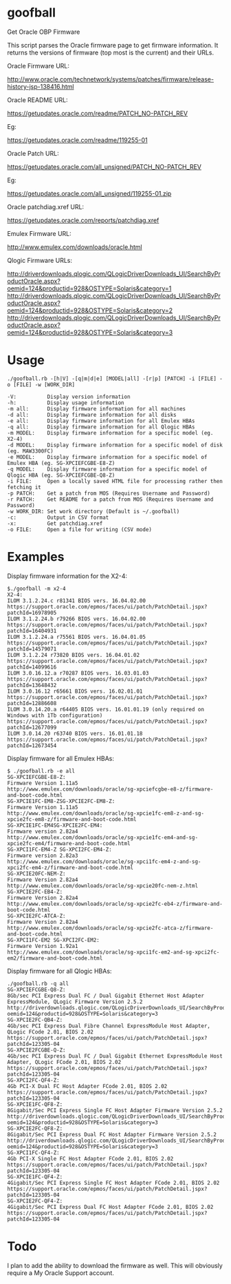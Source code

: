 goofball
========

Get Oracle OBP Firmware 

This script parses the Oracle firmware page to get firmware information.
It returns the versions of firmware (top most is the current) and their
URLs.

Oracle Firmware URL:

http://www.oracle.com/technetwork/systems/patches/firmware/release-history-jsp-138416.html

Oracle README URL:

https://getupdates.oracle.com/readme/PATCH_NO-PATCH_REV

Eg:

https://getupdates.oracle.com/readme/119255-01

Oracle Patch URL:

https://getupdates.oracle.com/all_unsigned/PATCH_NO-PATCH_REV

Eg:

https://getupdates.oracle.com/all_unsigned/119255-01.zip

Oracle patchdiag.xref URL:

https://getupdates.oracle.com/reports/patchdiag.xref

Emulex Firmware URL:

http://www.emulex.com/downloads/oracle.html

Qlogic Firmware URLs:

http://driverdownloads.qlogic.com/QLogicDriverDownloads_UI/SearchByProductOracle.aspx?oemid=124&productid=928&OSTYPE=Solaris&category=1
http://driverdownloads.qlogic.com/QLogicDriverDownloads_UI/SearchByProductOracle.aspx?oemid=124&productid=928&OSTYPE=Solaris&category=2
http://driverdownloads.qlogic.com/QLogicDriverDownloads_UI/SearchByProductOracle.aspx?oemid=124&productid=928&OSTYPE=Solaris&category=3

Usage
=====

	./goofball.rb -[h|V] -[q|m|d|e] [MODEL|all] -[r|p] [PATCH] -i [FILE] -o [FILE] -w [WORK_DIR]

	-V:          Display version information
	-h:          Display usage information
	-m all:      Display firmware information for all machines
	-d all:      Display firmware information for all disks
	-e all:      Display firmware information for all Emulex HBAs
	-q all:      Display firmware information for all Qlogic HBAs
	-m MODEL:    Display firmware information for a specific model (eg. X2-4)
	-d MODEL:    Display firmware information for a specific model of disk (eg. MAW3300FC)
	-e MODEL:    Display firmware information for a specific model of Emulex HBA (eg. SG-XPCIEFCGBE-E8-Z)
	-q MODEL:    Display firmware information for a specific model of Qlogic HBA (eg. SG-XPCIEFCGBE-Q8-Z)
	-i FILE:     Open a locally saved HTML file for processing rather then fetching it
	-p PATCH:    Get a patch from MOS (Requires Username and Password)
	-r PATCH:    Get README for a patch from MOS (Requires Username and Password)
	-w WORK_DIR: Set work directory (Default is ~/.goofball)
	-c:          Output in CSV format
	-x:          Get patchdiag.xref
	-o FILE:     Open a file for writing (CSV mode)

Examples
========

Display firmware information for the X2-4:

	$./goofball -m x2-4
	X2-4:
	ILOM 3.1.2.24.c r81341 BIOS vers. 16.04.02.00
	https://support.oracle.com/epmos/faces/ui/patch/PatchDetail.jspx?patchId=16978905
	ILOM 3.1.2.24.b r79266 BIOS vers. 16.04.02.00
	https://support.oracle.com/epmos/faces/ui/patch/PatchDetail.jspx?patchId=16404931
	ILOM 3.1.2.24.a r75561 BIOS vers. 16.04.01.05
	https://support.oracle.com/epmos/faces/ui/patch/PatchDetail.jspx?patchId=14579071
	ILOM 3.1.2.24 r73820 BIOS vers. 16.04.01.02
	https://support.oracle.com/epmos/faces/ui/patch/PatchDetail.jspx?patchId=14099616
	ILOM 3.0.16.12.a r70287 BIOS vers. 16.03.01.03
	https://support.oracle.com/epmos/faces/ui/patch/PatchDetail.jspx?patchId=13648432
	ILOM 3.0.16.12 r65661 BIOS vers. 16.02.01.01
	https://support.oracle.com/epmos/faces/ui/patch/PatchDetail.jspx?patchId=12886608
	ILOM 3.0.14.20.a r64405 BIOS vers. 16.01.01.19 (only required on Windows with 1Tb configuration)
	https://support.oracle.com/epmos/faces/ui/patch/PatchDetail.jspx?patchId=12677099
	ILOM 3.0.14.20 r63740 BIOS vers. 16.01.01.18
	https://support.oracle.com/epmos/faces/ui/patch/PatchDetail.jspx?patchId=12673454

Display firmware for all Emulex HBAs:

	$ ./goofball.rb -e all
	SG-XPCIEFCGBE-E8-Z:
	Firmware Version 1.11a5
	http://www.emulex.com/downloads/oracle/sg-xpciefcgbe-e8-z/firmware-and-boot-code.html
	SG-XPCIE1FC-EM8-ZSG-XPCIE2FC-EM8-Z:
	Firmware Version 1.11a5
	http://www.emulex.com/downloads/oracle/sg-xpcie1fc-em8-z-and-sg-xpcie2fc-em8-z/firmware-and-boot-code.html
	SG-XPCIE1FC-EM4SG-XPCIE2FC-EM4:
	Firmware version 2.82a4
	http://www.emulex.com/downloads/oracle/sg-xpcie1fc-em4-and-sg-xpcie2fc-em4/firmware-and-boot-code.html
	SG-XPCI1FC-EM4-Z SG-XPCI2FC-EM4-Z:
	Firmware version 2.82a3
	http://www.emulex.com/downloads/oracle/sg-xpci1fc-em4-z-and-sg-xpci2fc-em4-z/firmware-and-boot-code.html
	SG-XPCIE20FC-NEM-Z:
	Firmware Version 2.82a4 
	http://www.emulex.com/downloads/oracle/sg-xpcie20fc-nem-z.html
	SG-XPCIE2FC-EB4-Z:
	Firmware Version 2.82a4
	http://www.emulex.com/downloads/oracle/sg-xpcie2fc-eb4-z/firmware-and-boot-code.html
	SG-XPCIE2FC-ATCA-Z:
	Firmware Version 2.82a4
	http://www.emulex.com/downloads/oracle/sg-xpcie2fc-atca-z/firmware-and-boot-code.html
	SG-XPCI1FC-EM2 SG-XPCI2FC-EM2:
	Firmware Version 1.92a1
	http://www.emulex.com/downloads/oracle/sg-xpci1fc-em2-and-sg-xpci2fc-em2/firmware-and-boot-code.html

Display firmware for all Qlogic HBAs:

	./goofball.rb -q all
	SG-XPCIEFCGBE-Q8-Z:
	8Gb/sec PCI Express Dual FC / Dual Gigabit Ethernet Host Adapter ExpressModule, QLogic Firmware Version 2.5.2
	http://driverdownloads.qlogic.com/QLogicDriverDownloads_UI/SearchByProductOracle.aspx?oemid=124&productid=928&OSTYPE=Solaris&category=3
	SG-XPCIE2FC-QB4-Z:
	4Gb/sec PCI Express Dual Fibre Channel ExpressModule Host Adapter, QLogic FCode 2.01, BIOS 2.02
	https://support.oracle.com/epmos/faces/ui/patch/PatchDetail.jspx?patchId=123305-04
	SG-XPCIE2FCGBE-Q-Z:
	4Gb/sec PCI Express Dual FC / Dual Gigabit Ethernet ExpressModule Host Adapter, QLogic FCode 2.01, BIOS 2.02
	https://support.oracle.com/epmos/faces/ui/patch/PatchDetail.jspx?patchId=123305-04
	SG-XPCI2FC-QF4-Z:
	4Gb PCI-X Dual FC Host Adapter FCode 2.01, BIOS 2.02
	https://support.oracle.com/epmos/faces/ui/patch/PatchDetail.jspx?patchId=123305-04
	SG-XPCIE1FC-QF8-Z:
	8Gigabit/Sec PCI Express Single FC Host Adapter Firmware Version 2.5.2
	http://driverdownloads.qlogic.com/QLogicDriverDownloads_UI/SearchByProductOracle.aspx?oemid=124&productid=928&OSTYPE=Solaris&category=3
	SG-XPCIE2FC-QF8-Z:
	8Gigabit/Sec PCI Express Dual FC Host Adapter Firmware Version 2.5.2
	http://driverdownloads.qlogic.com/QLogicDriverDownloads_UI/SearchByProductOracle.aspx?oemid=124&productid=928&OSTYPE=Solaris&category=3
	SG-XPCI1FC-QF4-Z:
	4Gb PCI-X Single FC Host Adapter FCode 2.01, BIOS 2.02
	https://support.oracle.com/epmos/faces/ui/patch/PatchDetail.jspx?patchId=123305-04
	SG-XPCIE1FC-QF4-Z:
	4Gigabit/Sec PCI Express Single FC Host Adapter FCode 2.01, BIOS 2.02
	https://support.oracle.com/epmos/faces/ui/patch/PatchDetail.jspx?patchId=123305-04
	SG-XPCIE2FC-QF4-Z:
	4Gigabit/Sec PCI Express Dual FC Host Adapter FCode 2.01, BIOS 2.02
	https://support.oracle.com/epmos/faces/ui/patch/PatchDetail.jspx?patchId=123305-04

Todo
====

I plan to add the ability to download the firmware as well.
This will obviously require a My Oracle Support account.
